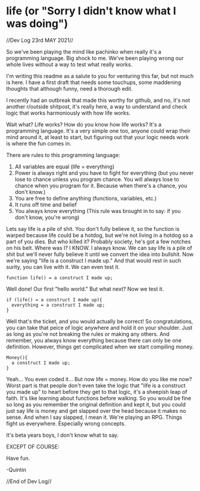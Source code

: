 # life (or "Sorry I didn't know what I was doing")

//Dev Log 23rd MAY 2021//

So we've been playing the mind like pachinko when really it's a programming language. Big shock to me. We've been playing wrong our whole lives without a way to test what really works.

I'm writing this readme as a salute to you for venturing this far, but not much is here. I have a first draft that needs some touchups, some maddening thoughts that although funny, need a thorough edit. 

I recently had an outbreak that made this worthy for github, and no, it's not another r/outside shitpost, it's really here, a way to understand and check logic that works harmoniously with how life works.

Wait what? Life works? How do you know how life works? It's a programming language. It's a very simple one too, anyone could wrap their mind around it, at least to start, but figuring out that your logic needs work is where the fun comes in. 

There are rules to this programming language:

1. All variables are equal (life = everything)
2. Power is always right and you have to fight for everything (but you never lose to chance unless you program chance. You will always lose to chance when you program for it. Because when there's a chance, you don't know.)
3. You are free to define anything (functions, variables, etc.)
4. It runs off time and belief
5. You always know everything (This rule was brought in to say: if you don't know, you're wrong)

Lets say life is a pile of shit.
You don't fully believe it, so the function is warped because life could be a hotdog, but we're not living in a hotdog so a part of you dies. But who killed it? Probably society, he's got a few notches on his belt. Where was I? I KNOW. I always know. We can say life is a pile of shit but we'll never fully believe it until we convert the idea into bullshit. Now we're saying "life is a construct I made up." And that would rest in such surity, you can live with it. We can even test it. 
```
function life() = a construct I made up;
```
Well done! Our first "hello world." But what next? Now we test it.
```
if (life() = a construct I made up){
  everything = a construct I made up;
}
```
Well that's the ticket, and you would actually be correct! So congratulations, you can take that peice of logic anywhere and hold it on your shoulder. Just as long as you're not breaking the rules or making any others. And remember, you always know everything because there can only be one definition. However, things get complicated when we start compiling money.
```
Money(){
  a construct I made up;
}
```
Yeah... You even coded it... But now life = money. How do you like me now? Worst part is that people don't even take the logic that "life is a construct you made up" to heart before they get to that logic, it's a sheepish leap of faith. It's like learning about functions before walking. So you would be fine so long as you remember the original definition and kept it, but you could just say life is money and get slapped over the head because it makes no sense. And when I say slapped, I mean it. We're playing an RPG. Things fight us everywhere. Especially wrong concepts. 

It's beta years boys, I don't know what to say. 

EXCEPT OF COURSE:

Have fun.

-Quintin

//End of Dev Log//
